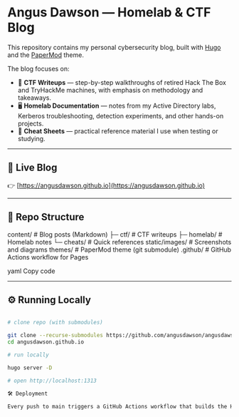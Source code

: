 # Angus Dawson — Homelab & CTF Blog

This repository contains my personal cybersecurity blog, built with [Hugo](https://gohugo.io/) and the [PaperMod](https://github.com/adityatelange/hugo-PaperMod) theme.

The blog focuses on:

- 🧩 **CTF Writeups** — step-by-step walkthroughs of retired Hack The Box and TryHackMe machines, with emphasis on methodology and takeaways.
- 🖥️ **Homelab Documentation** — notes from my Active Directory labs, Kerberos troubleshooting, detection experiments, and other hands-on projects.
- 📒 **Cheat Sheets** — practical reference material I use when testing or studying.

---

## 🔗 Live Blog

👉 [https://angusdawson.github.io](https://angusdawson.github.io)

---

## 📂 Repo Structure

content/ # Blog posts (Markdown)
├─ ctf/ # CTF writeups
├─ homelab/ # Homelab notes
└─ cheats/ # Quick references
static/images/ # Screenshots and diagrams
themes/ # PaperMod theme (git submodule)
.github/ # GitHub Actions workflow for Pages

yaml
Copy code

---

## ⚙️ Running Locally

```bash

# clone repo (with submodules)

git clone --recurse-submodules https://github.com/angusdawson/angusdawson.github.io.git
cd angusdawson.github.io

# run locally

hugo server -D

# open http://localhost:1313

🛠️ Deployment

Every push to main triggers a GitHub Actions workflow that builds the Hugo site and publishes it to GitHub Pages.
